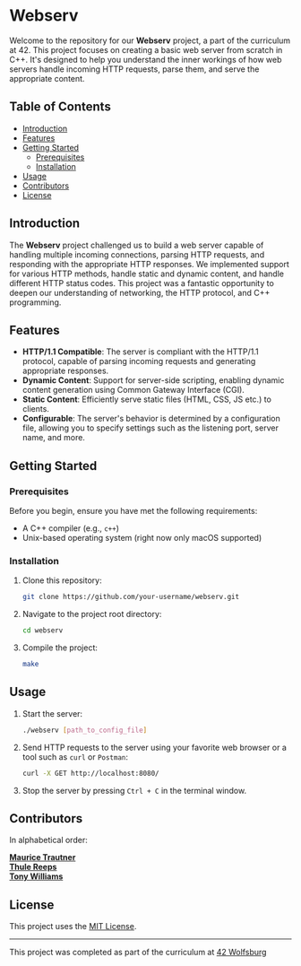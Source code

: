 # Webserv

Welcome to the repository for our **Webserv** project, a part of the curriculum at 42.
This project focuses on creating a basic web server from scratch in C++. 
It's designed to help you understand the inner workings of how web servers handle incoming HTTP requests, 
parse them, and serve the appropriate content.

## Table of Contents

- [Introduction](#introduction)
- [Features](#features)
- [Getting Started](#getting-started)
    - [Prerequisites](#prerequisites)
    - [Installation](#installation)
- [Usage](#usage)
- [Contributors](#contributors)
- [License](#license)

## Introduction

The **Webserv** project challenged us to build a web server capable of handling multiple incoming connections, 
parsing HTTP requests, and responding with the appropriate HTTP responses. 
We implemented support for various HTTP methods, handle static and dynamic content, 
and handle different HTTP status codes. 
This project was a fantastic opportunity to deepen our understanding of networking, 
the HTTP protocol, and C++ programming.

## Features

- **HTTP/1.1 Compatible**: The server is compliant with the HTTP/1.1 protocol, capable of parsing incoming requests and generating appropriate responses.
- **Dynamic Content**: Support for server-side scripting, enabling dynamic content generation using Common Gateway Interface (CGI).
- **Static Content**: Efficiently serve static files (HTML, CSS, JS etc.) to clients.
- **Configurable**: The server's behavior is determined by a configuration file, allowing you to specify settings such as the listening port, server name, and more.

## Getting Started

### Prerequisites

Before you begin, ensure you have met the following requirements:

- A C++ compiler (e.g., `c++`)
- Unix-based operating system (right now only macOS supported)

### Installation

1. Clone this repository:

   ```bash
   git clone https://github.com/your-username/webserv.git
   ```
2. Navigate to the project root directory:

   ```bash
   cd webserv
   ```

3. Compile the project:

   ```bash
   make
   ```
   
## Usage

1. Start the server:

   ```bash
   ./webserv [path_to_config_file]
   ```
   
2. Send HTTP requests to the server using your favorite web browser or a tool such as `curl` or `Postman`:

   ```bash
   curl -X GET http://localhost:8080/
   ```
   
3. Stop the server by pressing `Ctrl + C` in the terminal window.

## Contributors

In alphabetical order:

[**Maurice Trautner**](https://github.com/Mowriez)  
[**Thule Reeps**](https://github.com/thule-re)  
[**Tony Williams**](https://github.com/tonywilliamspiano)  

## License

This project uses the [MIT License](LICENSE).

---
This project was completed as part of the curriculum at [42 Wolfsburg](https://www.42wolfsburg.de/)

